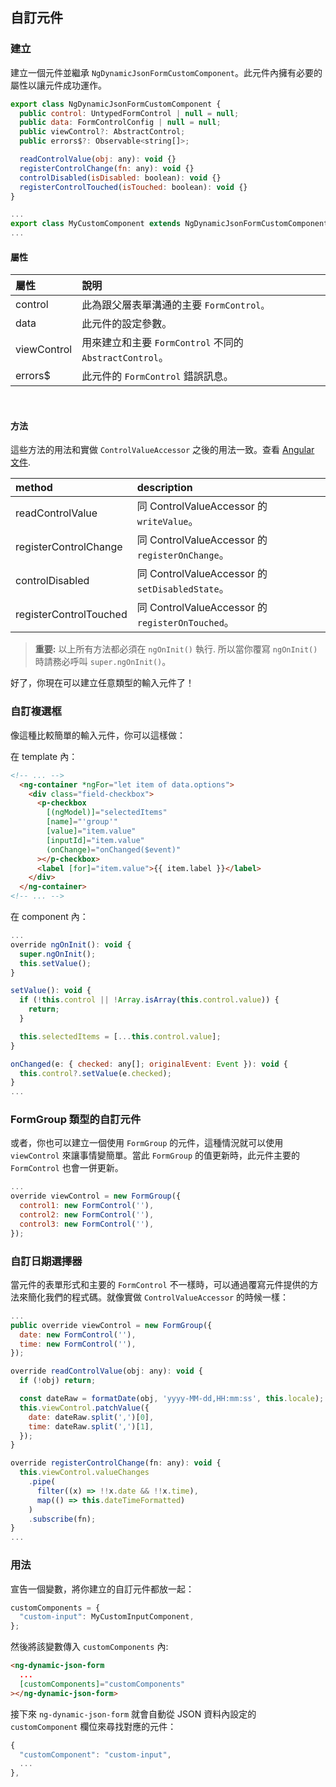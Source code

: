 ## 自訂元件

### 建立

建立一個元件並繼承 `NgDynamicJsonFormCustomComponent`。此元件內擁有必要的屬性以讓元件成功運作。

```javascript
export class NgDynamicJsonFormCustomComponent {
  public control: UntypedFormControl | null = null;
  public data: FormControlConfig | null = null;
  public viewControl?: AbstractControl;
  public errors$?: Observable<string[]>;

  readControlValue(obj: any): void {}
  registerControlChange(fn: any): void {}
  controlDisabled(isDisabled: boolean): void {}
  registerControlTouched(isTouched: boolean): void {}
}
```

```javascript
...
export class MyCustomComponent extends NgDynamicJsonFormCustomComponent {}
...
```

#### 屬性

| 屬性        | 說明                                                    |
| :---------- | :------------------------------------------------------ |
| control     | 此為跟父層表單溝通的主要 `FormControl。`                |
| data        | 此元件的設定參數。                                      |
| viewControl | 用來建立和主要 `FormControl` 不同的 `AbstractControl`。 |
| errors$     | 此元件的 `FormControl` 錯誤訊息。                       |

<br>

#### 方法

這些方法的用法和實做 `ControlValueAccessor` 之後的用法一致。查看 <a href="https://angular.tw/api/forms/ControlValueAccessor" target="_blank">Angular 文件</a>.

| method                 | description                                      |
| :--------------------- | :----------------------------------------------- |
| readControlValue       | 同 ControlValueAccessor 的 `writeValue`。        |
| registerControlChange  | 同 ControlValueAccessor 的 `registerOnChange`。  |
| controlDisabled        | 同 ControlValueAccessor 的 `setDisabledState`。  |
| registerControlTouched | 同 ControlValueAccessor 的 `registerOnTouched`。 |

> **重要:** 以上所有方法都必須在 `ngOnInit()` 執行. 所以當你覆寫 `ngOnInit()` 時請務必呼叫 `super.ngOnInit()`。

好了，你現在可以建立任意類型的輸入元件了！

### 自訂複選框

像這種比較簡單的輸入元件，你可以這樣做：

在 template 內：

```HTML
<!-- ... -->
  <ng-container *ngFor="let item of data.options">
    <div class="field-checkbox">
      <p-checkbox
        [(ngModel)]="selectedItems"
        [name]="'group'"
        [value]="item.value"
        [inputId]="item.value"
        (onChange)="onChanged($event)"
      ></p-checkbox>
      <label [for]="item.value">{{ item.label }}</label>
    </div>
  </ng-container>
<!-- ... -->
```

在 component 內：

```javascript
...
override ngOnInit(): void {
  super.ngOnInit();
  this.setValue();
}

setValue(): void {
  if (!this.control || !Array.isArray(this.control.value)) {
    return;
  }

  this.selectedItems = [...this.control.value];
}

onChanged(e: { checked: any[]; originalEvent: Event }): void {
  this.control?.setValue(e.checked);
}
...
```

### FormGroup 類型的自訂元件

或者，你也可以建立一個使用 `FormGroup` 的元件，這種情況就可以使用 `viewControl` 來讓事情變簡單。當此 `FormGroup` 的值更新時，此元件主要的 `FormControl` 也會一併更新。

```javascript
...
override viewControl = new FormGroup({
  control1: new FormControl(''),
  control2: new FormControl(''),
  control3: new FormControl(''),
});
```

### 自訂日期選擇器

當元件的表單形式和主要的 `FormControl` 不一樣時，可以通過覆寫元件提供的方法來簡化我們的程式碼。就像實做 `ControlValueAccessor` 的時候一樣：

```javascript
...
public override viewControl = new FormGroup({
  date: new FormControl(''),
  time: new FormControl(''),
});

override readControlValue(obj: any): void {
  if (!obj) return;

  const dateRaw = formatDate(obj, 'yyyy-MM-dd,HH:mm:ss', this.locale);
  this.viewControl.patchValue({
    date: dateRaw.split(',')[0],
    time: dateRaw.split(',')[1],
  });
}

override registerControlChange(fn: any): void {
  this.viewControl.valueChanges
    .pipe(
      filter((x) => !!x.date && !!x.time),
      map(() => this.dateTimeFormatted)
    )
    .subscribe(fn);
}
...
```

### 用法

宣告一個變數，將你建立的自訂元件都放一起：

```javascript
customComponents = {
  "custom-input": MyCustomInputComponent,
};
```

然後將該變數傳入 `customComponents` 內:

```HTML
<ng-dynamic-json-form
  ...
  [customComponents]="customComponents"
></ng-dynamic-json-form>
```

接下來 `ng-dynamic-json-form` 就會自動從 JSON 資料內設定的 `customComponent` 欄位來尋找對應的元件：

```javascript
{
  "customComponent": "custom-input",
  ...
},
```
